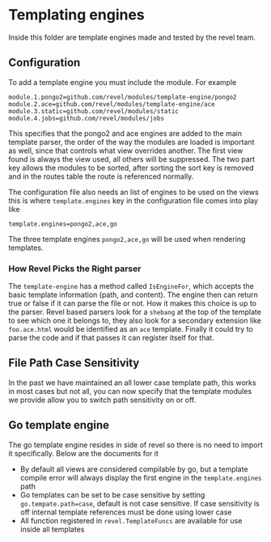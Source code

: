 # Templating engines
 Inside this folder are template engines made and tested by the
 revel team.

## Configuration
To add a template engine you must include the module. For example
```
module.1.pongo2=github.com/revel/modules/template-engine/pongo2
module.2.ace=github.com/revel/modules/template-engine/ace
module.3.static=github.com/revel/modules/static
module.4.jobs=github.com/revel/modules/jobs
```

This specifies that the pongo2 and ace engines are added to the
main template parser, the order of the way the modules are loaded
is important as well, since that controls what view overrides another.
The first view found is always the view used, all others will be suppressed.
The two part key allows the modules to be sorted, after sorting the 
sort key is removed and in the routes table the route is referenced 
normally. 

The configuration file also needs an list of engines to be used on the views
this is where `template.engines` key in the configuration file comes into
play like

```
template.engines=pongo2,ace,go
```

The three template engines `pongo2,ace,go` will be used when rendering
templates. 


### How Revel Picks the Right parser
The `template-engine` has a method called `IsEngineFor`, which accepts
the basic template information (path, and content). The engine then
can return true or false if it can parse the file or not. How it makes
this choice is up to the parser. Revel based parsers look for a 
`shebang` at the top of the template to see which one it belongs to,
they also look for a secondary extension like `foo.ace.html` would be 
identified as an `ace` template. Finally it could try to parse the code
and if that passes it can register itself for that.

## File Path Case Sensitivity
In the past we have maintained an all lower case template path, this
works in most cases but not all, you can now specify that the template
modules we provide allow you to switch path sensitivity on or off.


## Go template engine
The go template engine resides in side of revel so there is no
need to import it specifically. Below are the documents for it

- By default all views are considered compilable by go, but a template
  compile error will always display the first engine in the 
  `template.engines` path
- Go templates can be set to be case sensitive by setting
`go.tempate.path=case`, default is not case sensitive. If case sensitivity
is off internal template references must be done using lower case
- All function registered in `revel.TemplateFuncs` are available for use 
inside all templates
